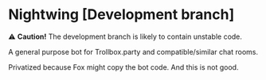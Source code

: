 # Nightwing [Development branch]
:warning: **Caution!** The development branch is likely to contain unstable code.

A general purpose bot for Trollbox.party and compatible/similar chat rooms.

Privatized because Fox might copy the bot code. And this is not good.
